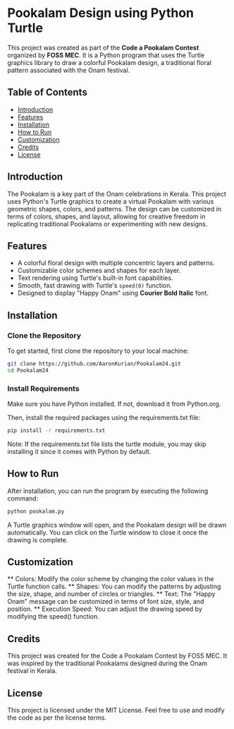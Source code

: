 # Pookalam Design using Python Turtle

This project was created as part of the **Code a Pookalam Contest** organized by **FOSS MEC**. It is a Python program that uses the Turtle graphics library to draw a colorful Pookalam design, a traditional floral pattern associated with the Onam festival.

## Table of Contents

- [Introduction](#introduction)
- [Features](#features)
- [Installation](#installation)
- [How to Run](#how-to-run)
- [Customization](#customization)
- [Credits](#credits)
- [License](#license)

## Introduction

The Pookalam is a key part of the Onam celebrations in Kerala. This project uses Python's Turtle graphics to create a virtual Pookalam with various geometric shapes, colors, and patterns. The design can be customized in terms of colors, shapes, and layout, allowing for creative freedom in replicating traditional Pookalams or experimenting with new designs.

## Features

- A colorful floral design with multiple concentric layers and patterns.
- Customizable color schemes and shapes for each layer.
- Text rendering using Turtle's built-in font capabilities.
- Smooth, fast drawing with Turtle's `speed(0)` function.
- Designed to display "Happy Onam" using **Courier Bold Italic** font.

## Installation

### Clone the Repository

To get started, first clone the repository to your local machine:

```bash
git clone https://github.com/AaronKurian/Pookalam24.git
cd Pookalam24
```
### Install Requirements
Make sure you have Python installed. If not, download it from Python.org.

Then, install the required packages using the requirements.txt file:

```bash
pip install -r requirements.txt
```
Note: If the requirements.txt file lists the turtle module, you may skip installing it since it comes with Python by default.

## How to Run
After installation, you can run the program by executing the following command:

```bash
python pookalam.py
```
A Turtle graphics window will open, and the Pookalam design will be drawn automatically. You can click on the Turtle window to close it once the drawing is complete.

## Customization
** Colors: Modify the color scheme by changing the color values in the Turtle function calls.
** Shapes: You can modify the patterns by adjusting the size, shape, and number of circles or triangles.
** Text: The "Happy Onam" message can be customized in terms of font size, style, and position.
** Execution Speed: You can adjust the drawing speed by modifying the speed() function.

## Credits
This project was created for the Code a Pookalam Contest by FOSS MEC. It was inspired by the traditional Pookalams designed during the Onam festival in Kerala.

## License
This project is licensed under the MIT License. Feel free to use and modify the code as per the license terms.
